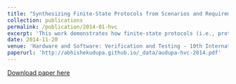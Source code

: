 ```yaml
---
title: "Synthesizing Finite-State Protocols from Scenarios and Requirements."
collection: publications
permalink: /publication/2014-01-hvc
excerpt: 'This work demonstrates how finite-state protocols (i.e., protocols where the communicating agents do not have internal state variables) could be synthesized starting from a set of execution fragments of the protocol, together with a set of high-level temporal logic requirements.'
date: 2014-11-20
venue: 'Hardware and Software: Verification and Testing - 10th International Haifa Verification Conference, HVC 2014, Haifa, Israel, November 18-20, 2014. Proceedings.'
paperurl: 'http://abhishekudupa.github.io/_data/audupa-hvc-2014.pdf'
---
```

[Download paper here](http://abhishekudupa.github.io/_data/audupa-hvc-2014.pdf)
